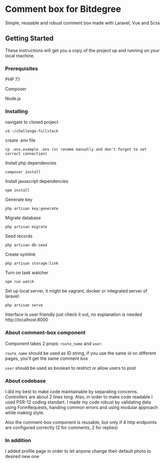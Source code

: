 # Comment box for Bitdegree

Simple, reusable and robust comment box made with Laravel, Vue and Scss

## Getting Started

These instructions will get you a copy of the project up and running on your local machine.

### Prerequisites

PHP 7.1
 
Composer

Node.js


### Installing

navigate to cloned project

```
cd ~/challenge-fullstack
```

create .env file

```
cp .env.example .env (or rename manually and don't forget to set correct connection)
```
Install php dependencies

```
composer install
```

Install javascript dependencies

```
npm install
```

Generate key

```
php artisan key:generate
```
Migrate database

```
php artisan migrate
```
Seed records

```
php artisan db:seed
```

Create symlink

```
php artisan storage:link
```

Turn on task watcher

```
npm run watch
```

Set up local server, it might be vagrant, docker or integrated server of laravel:

```
php artisan serve
```


Interface is user friendly just check it out, no explanation is needed http://localhost:8000

### About comment-box component

Component takes 2 props: `route_name` and `user`.

`route_name` should be used as ID string, if you use the same id on different pages, you'll get the same comment box

`user` should be used as boolean to restrict or allow users to post

### About codebase

I did my best to make code maintainable by separating concerns. Controllers are about 2 lines long. Also, 
in order to make code readable I used PSR-12 coding standart. I made my code robust by validating data 
using FormRequests, handing common errors and using modular approach while making style.

Also the comment-box component is reusable, but only if 4 http endpoints are configured correctly (2 for 
comments, 2 for replies)

### In addition

I added profile page in order to let anyone change their default photo to desired new one
